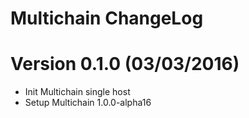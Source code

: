 Multichain ChangeLog
================

# Version 0.1.0 (03/03/2016)

- Init Multichain single host
- Setup Multichain 1.0.0-alpha16
